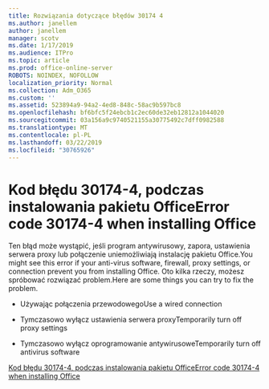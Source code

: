 ```yaml
---
title: Rozwiązania dotyczące błędów 30174 4
ms.author: janellem
author: janellem
manager: scotv
ms.date: 1/17/2019
ms.audience: ITPro
ms.topic: article
ms.prod: office-online-server
ROBOTS: NOINDEX, NOFOLLOW
localization_priority: Normal
ms.collection: Adm_O365
ms.custom: ''
ms.assetid: 523894a9-94a2-4ed8-848c-58ac9b597bc8
ms.openlocfilehash: bf6bfc5f24ebcb1c2ec60de32eb12812a1044020
ms.sourcegitcommit: 03a156a9c9740521155a30775492c7dff0982588
ms.translationtype: MT
ms.contentlocale: pl-PL
ms.lasthandoff: 03/22/2019
ms.locfileid: "30765926"
---
```

# <a name="error-code-30174-4-when-installing-office"></a><span data-ttu-id="98e34-102">Kod błędu 30174-4, podczas instalowania pakietu Office</span><span class="sxs-lookup"><span data-stu-id="98e34-102">Error code 30174-4 when installing Office</span></span>

<span data-ttu-id="98e34-103">Ten błąd może wystąpić, jeśli program antywirusowy, zapora, ustawienia serwera proxy lub połączenie uniemożliwiają instalację pakietu Office.</span><span class="sxs-lookup"><span data-stu-id="98e34-103">You might see this error if your anti-virus software, firewall, proxy settings, or connection prevent you from installing Office.</span></span> <span data-ttu-id="98e34-104">Oto kilka rzeczy, możesz spróbować rozwiązać problem.</span><span class="sxs-lookup"><span data-stu-id="98e34-104">Here are some things you can try to fix the problem.</span></span>
  
- <span data-ttu-id="98e34-105">Używając połączenia przewodowego</span><span class="sxs-lookup"><span data-stu-id="98e34-105">Use a wired connection</span></span>
    
- <span data-ttu-id="98e34-106">Tymczasowo wyłącz ustawienia serwera proxy</span><span class="sxs-lookup"><span data-stu-id="98e34-106">Temporarily turn off proxy settings</span></span>
    
- <span data-ttu-id="98e34-107">Tymczasowo wyłącz oprogramowanie antywirusowe</span><span class="sxs-lookup"><span data-stu-id="98e34-107">Temporarily turn off antivirus software</span></span>
    
[<span data-ttu-id="98e34-108">Kod błędu 30174-4, podczas instalowania pakietu Office</span><span class="sxs-lookup"><span data-stu-id="98e34-108">Error code 30174-4 when installing Office</span></span>](https://support.office.com/article/5d5551db-266f-47b3-93fc-d51c2e8f4c0b?wt.mc_id=Alchemy_ClientDIA)
  

